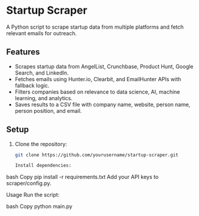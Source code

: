 # Startup Scraper

A Python script to scrape startup data from multiple platforms and fetch relevant emails for outreach.

## Features
- Scrapes startup data from AngelList, Crunchbase, Product Hunt, Google Search, and LinkedIn.
- Fetches emails using Hunter.io, Clearbit, and EmailHunter APIs with fallback logic.
- Filters companies based on relevance to data science, AI, machine learning, and analytics.
- Saves results to a CSV file with company name, website, person name, person position, and email.

## Setup
1. Clone the repository:
   ```bash
   git clone https://github.com/yourusername/startup-scraper.git

   Install dependencies:

bash
Copy
pip install -r requirements.txt
Add your API keys to scraper/config.py.

Usage
Run the script:

bash
Copy
python main.py